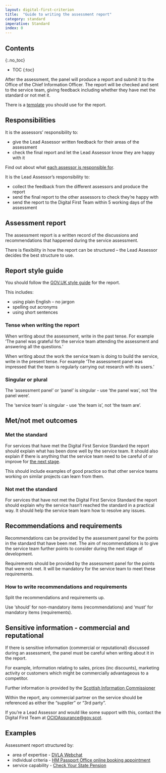 ```yaml
---
layout: digital-first-criterion
title:  "Guide to writing the assessment report"
category: standard
imperative: Standard
index: 0
---
```


## Contents
{:.no_toc}
* TOC
{:toc}
<!--TOC max3-->

After the assessment, the panel will produce a report and submit it to the Office of the Chief Information Officer. The report will be checked and sent to the service team, giving  feedback including whether they have met the standard or not met it.

There is a [template](https://github.com/scottishgovernment/scottishgovernment.github.io/raw/master/_assessments/Technology_Assurance_Framework_Template_Digital_First_Report.docx) you should use for the report.

## Responsibilities

It is the assessors’ responsibility to:

* give the Lead Assessor written feedback for their areas of the assessment
* check the final report and let the Lead Assessor know they are happy with it

Find out about what [each assessor is responsible for](/assessments/assessment-panel-roles).

It is the Lead Assessor’s responsibility to:

* collect the feedback from the different assessors and produce the report
* send the final report to the other assessors to check they’re happy with
* send the report to the Digital First Team within 5 working days of the assessment

## Assessment report

The assessment report is a written record of the discussions and recommendations that happened during the service assessment.

There is flexibility in how the report can be structured – the Lead Assessor decides the best structure to use.

## Report style guide

You should follow the [GOV.UK style guide](https://www.gov.uk/guidance/style-guide) for the report.

This includes:

* using plain English – no jargon
* spelling out acronyms
* using short sentences

### Tense when writing the report

When writing about the assessment, write in the past tense. For example ‘The panel was grateful for the service team attending the assessment and answering all the questions.’

When writing about the work the service team is doing to build the service, write in the present tense. For example ‘The assessment panel was impressed that the team is regularly carrying out research with its users.’

### Singular or plural

The ‘assessment panel’ or ‘panel’ is singular - use ‘the panel was’, not ‘the panel were’.

The ‘service team’ is singular - use ‘the team is’, not ‘the team are’.

## Met/not met outcomes

### Met the standard

For services that have met the Digital First Service Standard the report should explain what has been done well by the service team. It should also explain if there is anything that the service team need to be careful of or improve for [the next stage](/assessments/agile-overview).

This should include examples of good practice so that other service teams working on similar projects can learn from them.

### Not met the standard

For services that have not met the Digital First Service Standard the report should explain why the service hasn’t reached the standard in a practical way. It should help the service team learn how to resolve any issues.

## Recommendations and requirements

Recommendations can be provided by the assessment panel for the points in the standard that have been met. The aim of recommendations is to give the service team further points to consider during the next stage of development.

Requirements should be provided by the assessment panel for the points that were not met. It will be mandatory for the service team to meet these requirements.

### How to write recommendations and requirements

Split the recommendations and requirements up.

Use ‘should’ for non-mandatory items (recommendations) and ‘must’ for mandatory items (requirements).

## Sensitive information - commercial and reputational

If there is sensitive information (commercial or reputational) discussed during an assessment, the panel must be careful when writing about it in the report.

For example, information relating to sales, prices (inc discounts), marketing activity or customers which might be commercially advantageous to a competitor.

Further information is provided by the [Scottish Information Commissioner]( http://www.itspublicknowledge.info/Law/FOISA-EIRsGuidance/section33/Section33.aspx)

Within the report, any commercial partner on the service should be referenced as either the “supplier” or “3rd party”.

If you’re a Lead Assessor and would like some support with this, contact the Digital First Team at <a href="mailto:OCIOAssurance@gov.scot">OCIOAssurance@gov.scot</a>.

## Examples

Assessment report structured by:

* area of expertise - [DVLA Webchat](/Example_1_-_DVLA_webchat.docx)
* individual criteria - [HM Passport Office online booking appointment](/Example_2_HMPO_Online_Appointment_Booking_(CHAMP).docx)
* service capability - [Check Your State Pension](/Example_3_check_your_state_pension.docx)
